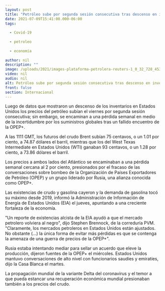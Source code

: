 ```yaml
---
layout: post
title: "Petróleo sube por segunda sesión consecutiva tras descenso en inventarios de EU"
date: 2021-07-09T15:41:00.000-06:00
tags:
  
  - Covid-19
  
  - petroleo
  
  - economía
  
author: nil
description: ""
image: /uploads/2021/images-plataforma-petrolera-reuters-1_0_32_728_453.jpg
video: nil
audio: nil
alt: Petróleo sube por segunda sesión consecutiva tras descenso en inventarios de EU
front: false
section: Internacional
---
```


Luego de datos que mostraron un descenso de los inventarios en Estados Unidos los precios del petróleo subían el viernes por segunda sesión consecutiva; sin embargo, se encaminan a una pérdida semanal en medio de la incertidumbre por los suministros globales tras un fallido encuentro de la OPEP+. 

A las 1111 GMT, los futuros del crudo Brent subían 75 centavos, o un 1.01 por ciento, a 74.87 dólares el barril, mientras que los del West Texas Intermediate en Estados Unidos (WTI) ganaban 93 centavos, o un 1.28 por ciento, a 73.86 dólares el barril.

Los precios a ambos lados del Atlántico se encaminaban a una pérdida semanal cercana al 2 por ciento, presionados por el fracaso de las conversaciones sobre bombeo de la Organización de Países Exportadores de Petróleo (OPEP) y un grupo liderado por Rusia, una alianza conocida como OPEP+.

Las existencias de crudo y gasolina cayeron y la demanda de gasolina tocó su máximo desde 2019, informó la Administración de Información de Energía de Estados Unidos (EIA) el jueves, apuntando a una creciente fortaleza de la economía. 

"Un reporte de existencias alcista de la EIA ayudó a que el mercado petrolero volviera al negro", dijo Stephen Brennock, de la correduría PVM. "Claramente, los mercados petroleros en Estados Unidos están ajustados. No obstante (...) la única forma de evitar más pérdidas es que se contenga la amenaza de una guerra de precios de la OPEP+". 

Rusia estaba intentando mediar para sellar un acuerdo que eleve la producción, dijeron fuentes de la OPEP+ el miércoles. Estados Unidos mantuvo conversaciones de alto nivel con funcionarios saudíes y emiratíes, dijo la Casa Blanca el martes. 

La propagación mundial de la variante Delta del coronavirus y el temor a que pueda estancar una recuperación económica mundial presionaban también a los precios del crudo. 